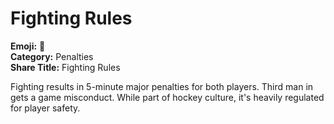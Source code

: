 # Fighting Rules

**Emoji:** 🥊  
**Category:** Penalties  
**Share Title:** Fighting Rules

Fighting results in 5-minute major penalties for both players. Third man in gets a game misconduct. While part of hockey culture, it's heavily regulated for player safety.
